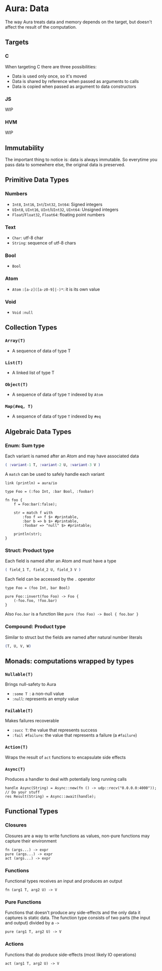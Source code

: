 # Aura: Data

The way Aura treats data and memory depends on the target, but doesn't affect the result of the computation.

## Targets

### C

When targeting C there are three possibilities:

- Data is used only once, so it's moved
- Data is shared by reference when passed as arguments to calls
- Data is copied when passed as argument to data constructors

### JS

WIP

### HVM

WIP

## Immutability

The important thing to notice is: data is always immutable. So everytime you pass data to somewhere else, the original data is preserved.

## Primitive Data Types

### Numbers

- `Int8`, `Int16`, `Int`/`Int32`, `Int64`: Signed integers
- `UInt8`, `UInt16`, `UInt`/`UInt32`, `UInt64`: Unsigned integers
- `Float`/`Float32`, `Float64`: floating point numbers

### Text

- `Char`: utf-8 char
- `String`: sequence of utf-8 chars

### Bool

- `Bool`

### Atom

- `Atom` `:[a-z]([a-z0-9]|-)*`: it is its own value

### Void

- `Void` `:null`

## Collection Types

### `Array(T)`

- A sequence of data of type T

### `List(T)`

- A linked list of type T

### `Object(T)`

- A sequence of data of type `T` indexed by `Atom`

### `Map(#eq, T)`

- A sequence of data of type `T` indexed by `#eq`

## Algebraic Data Types

### Enum: Sum type

Each variant is named after an Atom and may have associated data

```elixir
( :variant-1 T, :variant-2 U, :variant-3 V )
```

A `match` can be used to safely handle each variant

```
link (println) = aura/io

type Foo = (:foo Int, :bar Bool, :foobar)

fn foo {
    f = Foo:bar(:false);

    str = match f with
        :foo f => f $> #printable,
        :bar b => b $> #printable,
        :foobar => "null" $> #printable;
    
    println(str);
}
```

### Struct: Product type

Each field is named after an Atom and must have a type

```elixir
( field_1 T, field_2 U, field_3 V )
```

Each field can be accessed by the `.` operator

```
type Foo = (foo Int, bar Bool)

pure Foo::invert(foo Foo) -> Foo {
    (-foo.foo, !foo.bar)
}
```

Also `Foo.bar` is a function like `pure (foo Foo) -> Bool { foo.bar }`

### Compound: Product type

Similar to struct but the fields are named after natural number literals

```elixir
(T, U, V, W)
```

## Monads: computations wrapped by types

### `Nullable(T)`

Brings null-safety to Aura

- `:some T `: a non-null value
- `:null`: represents an empty value

### `Failable(T)`

Makes failures recoverable

- `:succ T`: the value that represents success
- `:fail #failure`: the value that represents a failure (a `#failure`)

### `Action(T)`

Wraps the result of `act` functions to encapsulate side effects

### `Async(T)`

Produces a handler to deal with potentially long running calls

```
handle Async(String) = Async::new(fn () -> udp::recv("0.0.0.0:4000"));
// Do your stuff
res Result(String) = Async::await(handle);
```

## Functional Types

### Closures

Closures are a way to write functions as values, non-pure functions may capture their environment

```
fn (args...) -> expr
pure (args...) -> expr
act (args...) -> expr
```

### Functions

Functional types receives an input and produces an output

```
fn (arg1 T, arg2 U) -> V
```

### Pure Functions

Functions that doesn't produce any side-effects and the only data it captures is static data. The function type consists of two parts (the input and output) divided by a `->`

```
pure (arg1 T, arg2 U) -> V
```

### Actions

Functions that do produce side-effects (most likely IO operations)

```
act (arg1 T, arg2 U) -> V
```
